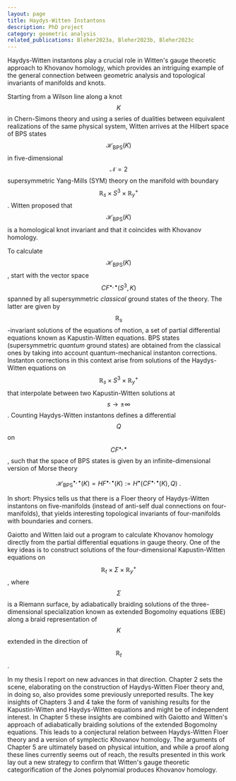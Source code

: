 ```yaml
---
layout: page
title: Haydys-Witten Instantons
description: PhD project
category: geometric analysis
related_publications: Bleher2023a, Bleher2023b, Bleher2023c
---
```


Haydys-Witten instantons play a crucial role in Witten's gauge theoretic approach to Khovanov homology, which provides an intriguing example of the general connection between geometric analysis and topological invariants of manifolds and knots.

Starting from a Wilson line along a knot $$K$$ in Chern-Simons theory and using a series of dualities between equivalent realizations of the same physical system, Witten arrives at the Hilbert space of BPS states $$\mathcal{H}_{\mathrm{BPS}}(K)$$ in five-dimensional $$\mathcal{N}=2$$ supersymmetric Yang-Mills (SYM) theory on the manifold with boundary $$\mathbb{R}_s \times S^3 \times \mathbb{R}^+_y$$.
Witten proposed that $$\mathcal{H}_{\mathrm{BPS}}(K)$$ is a homological knot invariant and that it coincides with Khovanov homology.

To calculate $$\mathcal{H}_{\mathrm{BPS}}(K)$$, start with the vector space $$CF^{\bullet,\bullet}(S^3, K)$$ spanned by all supersymmetric *classical* ground states of the theory.
The latter are given by $$\mathbb{R}_s$$-invariant solutions of the equations of motion, a set of partial differential equations known as Kapustin-Witten equations.
BPS states (supersymmetric *quantum* ground states) are obtained from the classical ones by taking into account quantum-mechanical instanton corrections.
Instanton corrections in this context arise from solutions of the Haydys-Witten equations on $$\mathbb{R}_s\times S^3 \times \mathbb{R}^+_y$$ that interpolate between two Kapustin-Witten solutions at $$s\to\pm\infty$$.
Counting Haydys-Witten instantons defines a differential $$Q$$ on $$CF^{\bullet,\bullet}$$, such that the space of BPS states is given by an infinite-dimensional version of Morse theory

$$\mathcal{H}_{\mathrm{BPS}}^{\bullet,\bullet}(K) = HF^{\bullet,\bullet}(K) := H^\bullet( CF^{\bullet,\bullet}(K), Q)\ .$$

In short: Physics tells us that there is a Floer theory of Haydys-Witten instantons on five-manifolds (instead of anti-self dual connections on four-manifolds), that yields interesting topological invariants of four-manifolds with boundaries and corners.

Gaiotto and Witten laid out a program to calculate Khovanov homology directly from the partial differential equations in gauge theory.
One of the key ideas is to construct solutions of the four-dimensional Kapustin-Witten equations on $$\mathbb{R}_t \times \Sigma \times \mathbb{R}^+_y$$, where $$\Sigma$$ is a Riemann surface, by adiabatically braiding solutions of the three-dimensional specialization known as extended Bogomolny equations (EBE) along a braid representation of $$K$$ extended in the direction of $$\mathbb{R}_t$$.

In my thesis I report on new advances in that direction.
Chapter 2 sets the scene, elaborating on the construction of Haydys-Witten Floer theory and, in doing so, also provides some previously unreported results.
The key insights of Chapters 3 and 4 take the form of vanishing results for the Kapustin-Witten and Haydys-Witten equations and might be of independent interest.
In Chapter 5 these insights are combined with Gaiotto and Witten's approach of adiabatically braiding solutions of the extended Bogomolny equations.
This leads to a conjectural relation between Haydys-Witten Floer theory and a version of symplectic Khovanov homology.
The arguments of Chapter 5 are ultimately based on physical intuition, and while a proof along these lines currently seems out of reach, the results presented in this work lay out a new strategy to confirm that Witten's gauge theoretic categorification of the Jones polynomial produces Khovanov homology.